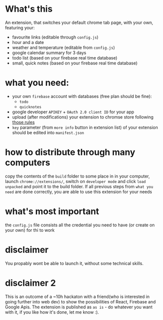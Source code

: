 # What's this
An extension, that switches your default chrome tab page, with your own, featuring your:
* favourite links (editable through `config.js`)
* hour and a date
* weather and temperature (editable from `config.js`)
* google calendar summary for 3 days
* todo list (based on your firebase real time database)
* small, quick notes (based on your firebase real time database)

# what you need:
* your own `firebase` account with databases (free plan should be fine):
  * `todo`
  * `quicknotes`
* google developer `APIKEY` + `OAuth 2.0 client ID` for your app
* upload (after modifications) your extension to chromse store following [those rules](https://developer.chrome.com/extensions/tut_oauth#upload_to_dashboard)
* `key` parameter (from `more info` button in extension list) of your extension should be edited into `manifest.json`

# how to distribute through many computers
copy the contents of the `build` folder to some place in in your computer, launch `chrome://extensions/`, switch on `developer mode` and click `load unpacked` and point it to the build folder.
If all previous steps from `what you need` are done correctly, you are able to use this extension for your needs

# what's most important
the `config.js` file consists all the credential you need to have (or create on your own) for thi to work


# disclaimer
You propably wont be able to launch it, without some technical skills.


# disclaimer 2
This is an outcome of a ~10h hackaton with a friend(who is interested in going further into web dev) to show the possibilities of React, Firebase and Google Apis.
The extension is published as `as is` - do whatever you want with it, if you like how it's done, let me know :).

